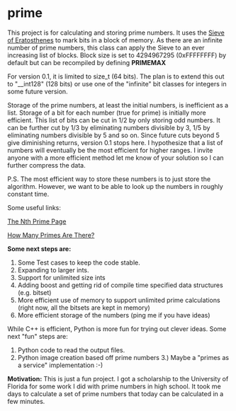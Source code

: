# prime
This project is for calculating and storing prime numbers. It uses the [Sieve of Eratosthenes](https://en.wikipedia.org/wiki/Sieve_of_Eratosthenes) to mark bits in a block of memory. As there are an infinite number of prime numbers, this class can apply the Sieve to an ever increasing list of blocks. Block size is set to 4294967295 (0xFFFFFFFF) by default but can be recompiled by defining **PRIMEMAX**

For version 0.1, it is limited to size_t (64 bits). The plan is to extend this out to "__int128" (128 bits) or use one of the "infinite" bit classes for integers in some future version.

Storage of the prime numbers, at least the initial numbers, is inefficient as a list. Storage of a bit for each number (true for prime) is initially more efficient. This list of bits can be cut in 1/2 by only storing odd numbers. It can be further cut by 1/3 by eliminating numbers divisible by 3, 1/5 by eliminating numbers divisible by 5 and so on. Since future cuts beyond 5 give diminishing returns, version 0.1 stops here. I hypothesize that a list of numbers will eventually be the most efficient for higher ranges. I invite anyone with a more efficient method let me know of your solution so I can further compress the data.

P.S. The most efficient way to store these numbers is to just store the algorithm. However, we want to be able to look up the numbers in roughly constant time.

Some useful links:

[The Nth Prime Page](https://primes.utm.edu/nthprime/index.php#piofx)

[How Many Primes Are There?](https://primes.utm.edu/howmany.html)

**Some next steps are:**

 1.  Some Test cases to keep the code stable.
 2. Expanding to larger ints.
 3. Support for unlimited size ints
 4. Adding boost and getting rid of compile time specified data structures (e.g. bitset)
 5. More efficient use of memory to support unlimited prime calculations (right now, all the bitsets are kept in memory)
 6. More efficient storage of the numbers (ping me if you have ideas)

While C++ is efficient, Python is more fun for trying out clever ideas. Some next "fun" steps are:

 1. Python code to read the output files.  
 2. Python image creation based off prime numbers 3.) Maybe a "primes as a service" implementation :-)


**Motivation:**
This is just a fun project.  I got a scholarship to the University of Florida for some work I did with prime numbers in high school. It took me days to calculate a set of prime numbers that today can be calculated in a few minutes.
